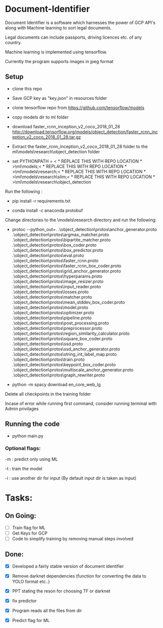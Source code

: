 # Document-Identifier
Document Identifier is a software which harnesses the power of GCP API's along with Machine learning to sort legal documents. 

Legal documents can include passports, driving licences etc. of any country.

Machine learning is implemented using tensorflow.




Currently the program supports images in jpeg format

## Setup

* clone this repo

* Save GCP key as "key.json" in resources folder

* clone tensorflow repo from  https://github.com/tensorflow/models 

* copy models dir to ml folder

* download faster_rcnn_inception_v2_coco_2018_01_28 http://download.tensorflow.org/models/object_detection/faster_rcnn_inception_v2_coco_2018_01_28.tar.gz

* Extract the faster_rcnn_inception_v2_coco_2018_01_28 folder to the ml\models\research\object_detection folder

* set PYTHONPATH = < * REPLACE THIS WITH REPO LOCATION * >\ml\models;< * REPLACE THIS WITH REPO LOCATION * >\ml\models\research;< * REPLACE THIS WITH REPO LOCATION * >\ml\models\research\slim;< * REPLACE THIS WITH REPO LOCATION * >\ml\models\research\object_detection


Run the following :
* pip install -r requirements.txt

* conda install -c anaconda protobuf

Change directories to the \models\research directory and run the following:
* protoc --python_out=. .\object_detection\protos\anchor_generator.proto .\object_detection\protos\argmax_matcher.proto .\object_detection\protos\bipartite_matcher.proto .\object_detection\protos\box_coder.proto .\object_detection\protos\box_predictor.proto .\object_detection\protos\eval.proto .\object_detection\protos\faster_rcnn.proto .\object_detection\protos\faster_rcnn_box_coder.proto .\object_detection\protos\grid_anchor_generator.proto .\object_detection\protos\hyperparams.proto .\object_detection\protos\image_resizer.proto .\object_detection\protos\input_reader.proto .\object_detection\protos\losses.proto .\object_detection\protos\matcher.proto .\object_detection\protos\mean_stddev_box_coder.proto .\object_detection\protos\model.proto .\object_detection\protos\optimizer.proto .\object_detection\protos\pipeline.proto .\object_detection\protos\post_processing.proto .\object_detection\protos\preprocessor.proto .\object_detection\protos\region_similarity_calculator.proto .\object_detection\protos\square_box_coder.proto .\object_detection\protos\ssd.proto .\object_detection\protos\ssd_anchor_generator.proto .\object_detection\protos\string_int_label_map.proto .\object_detection\protos\train.proto .\object_detection\protos\keypoint_box_coder.proto .\object_detection\protos\multiscale_anchor_generator.proto .\object_detection\protos\graph_rewriter.proto

* python -m spacy download en_core_web_lg

Delete all checkpoints in the training folder

Incase of error while running first command, consider running terminal with Admin privilages

## Running the code

* python main.py

### Optional flags:

-m : predict only using ML 

-t : train the model

-i : use another dir for input (By default input dir is taken as input)


# Tasks:

## On Going:
- [ ] Train flag for ML
- [ ] Get Keys for GCP 
- [ ] Code to simplify training by removing manual steps involved

## Done:
- [x] Developed a fairly stable version of document identifier
- [x] Remove darknet dependencies (function for converting the data to YOLO format etc..) 
- [x] PPT stating the reson for choosing TF or darknet
- [X] fix predictor
- [X] Program reads all the files from dir 
- [X] Predict flag for ML

